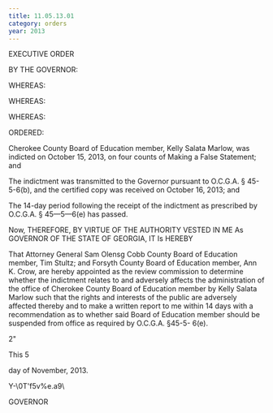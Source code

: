 ```yaml
---
title: 11.05.13.01
category: orders
year: 2013
---
```

 

EXECUTIVE ORDER

BY THE GOVERNOR:

WHEREAS:

WHEREAS:

WHEREAS:

ORDERED:

Cherokee County Board of Education member, Kelly Salata Marlow,
was indicted on October 15, 2013, on four counts of Making a False
Statement; and

The indictment was transmitted to the Governor pursuant to
O.C.G.A. § 45-5-6(b), and the certified copy was received on
October 16, 2013; and

The 14-day period following the receipt of the indictment as
prescribed by O.C.G.A. § 45—5—6(e) has passed.

Now, THEREFORE, BY VIRTUE OF THE AUTHORITY VESTED IN
ME As GOVERNOR OF THE STATE OF GEORGIA, IT Is HEREBY

That Attorney General Sam Olensg Cobb County Board of Education
member, Tim Stultz; and Forsyth County Board of Education
member, Ann K. Crow, are hereby appointed as the review
commission to determine whether the indictment relates to and
adversely affects the administration of the office of Cherokee
County Board of Education member by Kelly Salata Marlow such
that the rights and interests of the public are adversely affected
thereby and to make a written report to me within 14 days with a
recommendation as to whether said Board of Education member
should be suspended from office as required by O.C.G.A. §45-5-
6(e).

2"

This 5

day of November, 2013.

Y-\0T'f5v\%e.a9\

GOVERNOR

